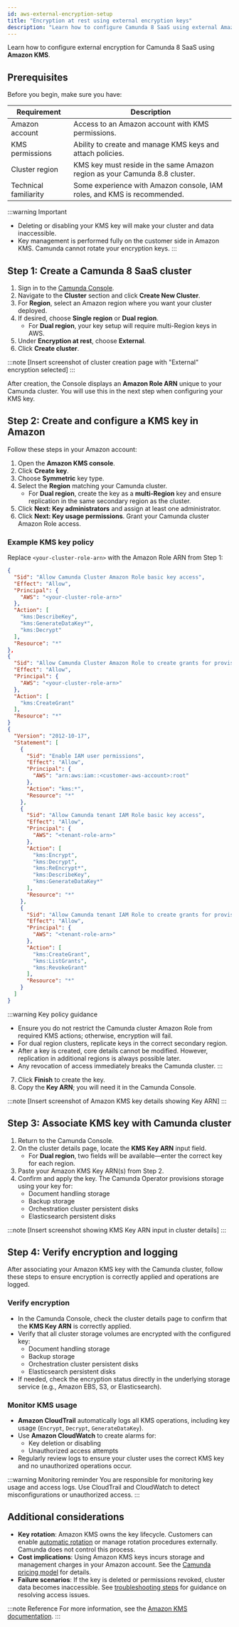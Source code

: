 ```yaml
---
id: aws-external-encryption-setup
title: "Encryption at rest using external encryption keys"
description: "Learn how to configure Camunda 8 SaaS using external Amazon encryption keys."
---
```


Learn how to configure external encryption for Camunda 8 SaaS using **Amazon KMS**.

## Prerequisites

Before you begin, make sure you have:

| Requirement           | Description                                                                |
| --------------------- | -------------------------------------------------------------------------- |
| Amazon account        | Access to an Amazon account with KMS permissions.                          |
| KMS permissions       | Ability to create and manage KMS keys and attach policies.                 |
| Cluster region        | KMS key must reside in the same Amazon region as your Camunda 8.8 cluster. |
| Technical familiarity | Some experience with Amazon console, IAM roles, and KMS is recommended.    |

:::warning Important
- Deleting or disabling your KMS key will make your cluster and data inaccessible.
- Key management is performed fully on the customer side in Amazon KMS. Camunda cannot rotate your encryption keys.
:::

## Step 1: Create a Camunda 8 SaaS cluster

1. Sign in to the [Camunda Console](https://console.camunda.io/).
2. Navigate to the **Cluster** section and click **Create New Cluster**.
3. For **Region**, select an Amazon region where you want your cluster deployed.
4. If desired, choose **Single region** or **Dual region**.  
   - For **Dual region**, your key setup will require multi-Region keys in AWS.
5. Under **Encryption at rest**, choose **External**.
6. Click **Create cluster**.

:::note
[Insert screenshot of cluster creation page with "External" encryption selected]
:::

After creation, the Console displays an **Amazon Role ARN** unique to your Camunda cluster. You will use this in the next step when configuring your KMS key.

## Step 2: Create and configure a KMS key in Amazon

Follow these steps in your Amazon account:

1. Open the **Amazon KMS console**.
2. Click **Create key**.
3. Choose **Symmetric** key type.
4. Select the **Region** matching your Camunda cluster.  
   - For **Dual region**, create the key as a **multi-Region** key and ensure replication in the same secondary region as the cluster.
5. Click **Next: Key administrators** and assign at least one administrator.
6. Click **Next: Key usage permissions**. Grant your Camunda cluster Amazon Role access.

### Example KMS key policy

Replace `<your-cluster-role-arn>` with the Amazon Role ARN from Step 1:

```json
{
  "Sid": "Allow Camunda Cluster Amazon Role basic key access",
  "Effect": "Allow",
  "Principal": {
    "AWS": "<your-cluster-role-arn>"
  },
  "Action": [
    "kms:DescribeKey",
    "kms:GenerateDataKey*",
    "kms:Decrypt"
  ],
  "Resource": "*"
},
{
  "Sid": "Allow Camunda Cluster Amazon Role to create grants for provisioning encrypted EBS volumes",
  "Effect": "Allow",
  "Principal": {
    "AWS": "<your-cluster-role-arn>"
  },
  "Action": [
    "kms:CreateGrant"
  ],
  "Resource": "*"
}
{
  "Version": "2012-10-17",
  "Statement": [
    {
      "Sid": "Enable IAM user permissions",
      "Effect": "Allow",
      "Principal": {
        "AWS": "arn:aws:iam::<customer-aws-account>:root"
      },
      "Action": "kms:*",
      "Resource": "*"
    },
    {
      "Sid": "Allow Camunda tenant IAM Role basic key access",
      "Effect": "Allow",
      "Principal": {
        "AWS": "<tenant-role-arn>"
      },
      "Action": [
        "kms:Encrypt",
        "kms:Decrypt",
        "kms:ReEncrypt*",
        "kms:DescribeKey",
        "kms:GenerateDataKey*"
      ],
      "Resource": "*"
    },
    {
      "Sid": "Allow Camunda tenant IAM Role to create grants for provisioning encrypted EBS volumes",
      "Effect": "Allow",
      "Principal": {
        "AWS": "<tenant-role-arn>"
      },
      "Action": [
        "kms:CreateGrant",
        "kms:ListGrants",
        "kms:RevokeGrant"
      ],
      "Resource": "*"
    }
  ]
}
```

:::warning Key policy guidance
- Ensure you do not restrict the Camunda cluster Amazon Role from required KMS actions; otherwise, encryption will fail.
- For dual region clusters, replicate keys in the correct secondary region.
- After a key is created, core details cannot be modified. However, replication in additional regions is always possible later.
- Any revocation of access immediately breaks the Camunda cluster.
:::

7. Click **Finish** to create the key.
8. Copy the **Key ARN**; you will need it in the Camunda Console.

:::note
[Insert screenshot of Amazon KMS key details showing Key ARN]
:::

## Step 3: Associate KMS key with Camunda cluster

1. Return to the Camunda Console.
2. On the cluster details page, locate the **KMS Key ARN** input field.  
   - For **Dual region**, two fields will be available—enter the correct key for each region.
3. Paste your Amazon KMS Key ARN(s) from Step 2.
4. Confirm and apply the key. The Camunda Operator provisions storage using your key for:
   - Document handling storage
   - Backup storage
   - Orchestration cluster persistent disks
   - Elasticsearch persistent disks

:::note
[Insert screenshot showing KMS Key ARN input in cluster details]
:::

## Step 4: Verify encryption and logging

After associating your Amazon KMS key with the Camunda cluster, follow these steps to ensure encryption is correctly applied and operations are logged.

### Verify encryption

- In the Camunda Console, check the cluster details page to confirm that the **KMS Key ARN** is correctly applied.
- Verify that all cluster storage volumes are encrypted with the configured key:
  - Document handling storage
  - Backup storage
  - Orchestration cluster persistent disks
  - Elasticsearch persistent disks
- If needed, check the encryption status directly in the underlying storage service (e.g., Amazon EBS, S3, or Elasticsearch).

### Monitor KMS usage

- **Amazon CloudTrail** automatically logs all KMS operations, including key usage (`Encrypt`, `Decrypt`, `GenerateDataKey`).
- Use **Amazon CloudWatch** to create alarms for:
  - Key deletion or disabling
  - Unauthorized access attempts
- Regularly review logs to ensure your cluster uses the correct KMS key and no unauthorized operations occur.

:::warning Monitoring reminder
You are responsible for monitoring key usage and access logs. Use CloudTrail and CloudWatch to detect misconfigurations or unauthorized access.
:::

## Additional considerations

- **Key rotation**: Amazon KMS owns the key lifecycle. Customers can enable [automatic rotation](https://docs.aws.amazon.com/kms/latest/developerguide/rotate-keys.html) or manage rotation procedures externally. Camunda does not control this process.
- **Cost implications**: Using Amazon KMS keys incurs storage and management charges in your Amazon account. See the [Camunda pricing model](./cost-and-troubleshooting.md) for details.
- **Failure scenarios**: If the key is deleted or permissions revoked, cluster data becomes inaccessible. See [troubleshooting steps](./cost-and-troubleshooting.md) for guidance on resolving access issues.

:::note Reference
For more information, see the [Amazon KMS documentation](https://docs.aws.amazon.com/kms/latest/developerguide/overview.html).
:::
